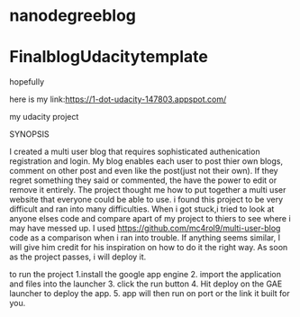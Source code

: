 # nanodegreeblog
# FinalblogUdacitytemplate
hopefully

here is my link:https://1-dot-udacity-147803.appspot.com/ 

my udacity project

SYNOPSIS

I created a multi user blog that requires sophisticated authenication registration and login. My blog enables each user to post thier own blogs, comment on other post and even like the post(just not their own). If they regret something they said or commented, the have the power to edit or remove it entirely. The project thought me how to put together a multi user website that everyone could be able to use. i found this project to be very difficult and ran into many difficulties. When i got stuck,i tried to look at anyone elses code and compare apart of my project to thiers to see where i may have messed up. I used https://github.com/mc4rol9/multi-user-blog code as a comparison when i ran into trouble. If anything seems similar, I will give him credit for his inspiration on how to do it the right way. As soon as the project passes, i will deploy it. 

to run the project
1.install the google app engine
2. import the application and files into the launcher
3. click the run button
4. Hit deploy on the GAE launcher to deploy the app. 
5. app will then run on port or the link it built for you. 
